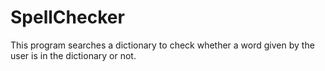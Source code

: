 # SpellChecker
This program searches a dictionary to check whether a word given by the user is in the dictionary or not.
